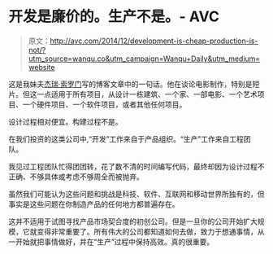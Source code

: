# 开发是廉价的。生产不是。- AVC

> 原文：<http://avc.com/2014/12/development-is-cheap-production-is-not/?utm_source=wanqu.co&utm_campaign=Wanqu+Daily&utm_medium=website>

这是我妹夫[杰瑞·索罗门](https://twitter.com/JSPersuade)写的博客文章中的一句话。他在谈论电影制作，特别是短片。但这一点适用于所有项目，从设计一栋建筑、一个家、一部电影、一个艺术项目、一个硬件项目、一个软件项目，或者其他任何项目。

设计过程相对便宜。构建过程不是。

在我们投资的这类公司中,“开发”工作来自于产品组织。“生产”工作来自工程团队。

我见过工程团队忙得团团转，花了数不清的时间编写代码，最终却因为设计过程不正确、不够具体或考虑不够周全而被抛弃。

虽然我们可能认为这些问题和挑战是科技、软件、互联网和移动世界所独有的，但事实是这些问题在你制造产品的任何地方都普遍存在。

这并不适用于试图寻找产品市场契合度的初创公司。但是一旦你的公司开始扩大规模，它就变得非常重要了。所有伟大的公司都知道如何去做，致力于想通事情，从一开始就把事情做好，并在“生产”过程中保持高效。真的很重要。